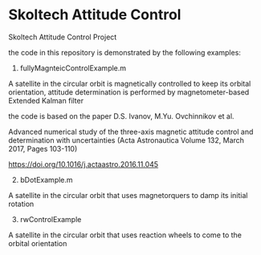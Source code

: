 # Skoltech Attitude Control
 Skoltech Attitude Control Project

the code in this repository is demonstrated by the following examples:

1. fullyMagnteicControlExample.m

A satellite in the circular orbit is magnetically controlled to keep its orbital orientation, attitude determination is performed by magnetometer-based Extended Kalman filter

the code is based on the paper D.S. Ivanov, M.Yu. Ovchinnikov et al.

Advanced numerical study of the three-axis magnetic attitude control and determination with uncertainties (Acta Astronautica
Volume 132, March 2017, Pages 103-110)

https://doi.org/10.1016/j.actaastro.2016.11.045

2. bDotExample.m

A satellite in the circular orbit that uses magnetorquers to damp its initial rotation

3. rwControlExample

A satellite in the circular orbit that uses reaction wheels to come to the orbital orientation
